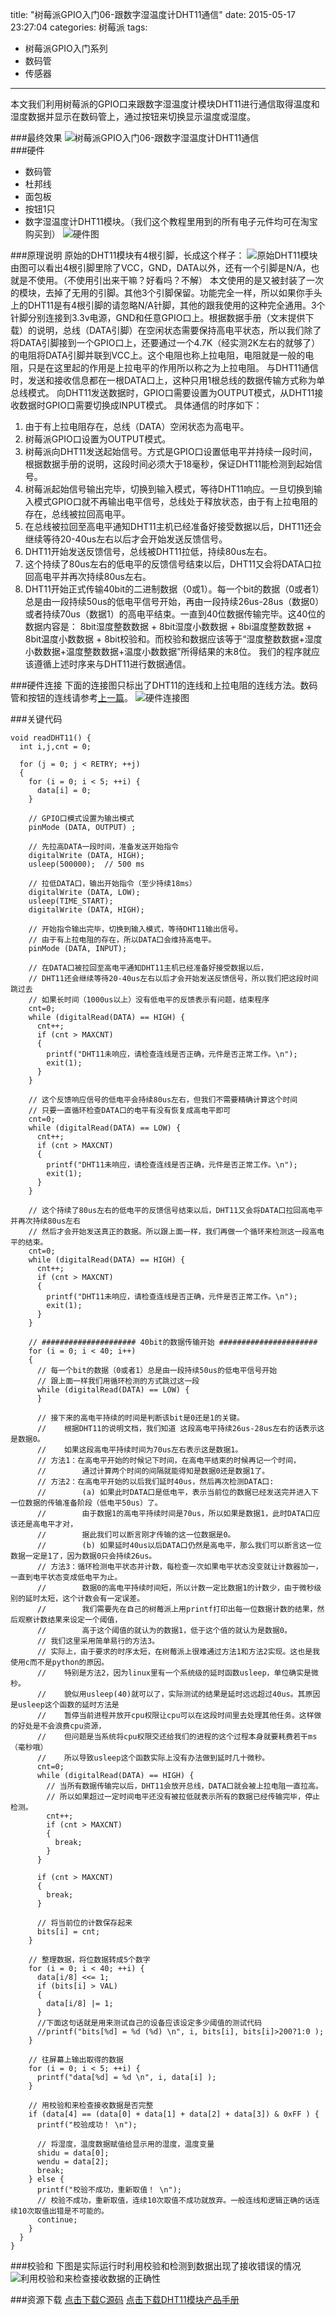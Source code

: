 title: "树莓派GPIO入门06-跟数字湿温度计DHT11通信"
date: 2015-05-17 23:27:04
categories: 树莓派
tags:
- 树莓派GPIO入门系列
- 数码管
- 传感器
---
本文我们利用树莓派的GPIO口来跟数字湿温度计模块DHT11进行通信取得温度和湿度数据并显示在数码管上，通过按钮来切换显示温度或湿度。
<!-- more -->
###最终效果
![树莓派GPIO入门06-跟数字湿温度计DHT11通信](xg.jpg)
\
###硬件
- 数码管
- 杜邦线
- 面包板
- 按钮1只
- 数字湿温度计DHT11模块。（我们这个教程里用到的所有电子元件均可在淘宝购买到）
![硬件图](hardware.jpg)

###原理说明
原始的DHT11模块有4根引脚，长成这个样子：
![原始DHT11模块](DHT11_org.png)
由图可以看出4根引脚里除了VCC，GND，DATA以外，还有一个引脚是N/A，也就是不使用。（不使用引出来干嘛？好看吗？不解）
本文使用的是又被封装了一次的模块，去掉了无用的引脚。其他3个引脚保留。功能完全一样，所以如果你手头上的DHT11是有4根引脚的请忽略N/A针脚，其他的跟我使用的这种完全通用。3个针脚分别连接到3.3v电源，GND和任意GPIO口上。根据数据手册（文末提供下载）的说明，总线（DATA引脚）在空闲状态需要保持高电平状态，所以我们除了将DATA引脚接到一个GPIO口上，还要通过一个4.7K（经实测2K左右的就够了）的电阻将DATA引脚并联到VCC上。这个电阻也称上拉电阻，电阻就是一般的电阻，只是在这里起的作用是上拉电平的作用所以称之为上拉电阻。
与DHT11通信时，发送和接收信息都在一根DATA口上，这种只用1根总线的数据传输方式称为单总线模式。
向DHT11发送数据时，GPIO口需要设置为OUTPUT模式，从DHT11接收数据时GPIO口需要切换成INPUT模式。
具体通信的时序如下：
1. 由于有上拉电阻存在，总线（DATA）空闲状态为高电平。
2. 树莓派GPIO口设置为OUTPUT模式。
3. 树莓派向DHT11发送起始信号。方式是GPIO口设置低电平并持续一段时间，根据数据手册的说明，这段时间必须大于18毫秒，保证DHT11能检测到起始信号。
3. 树莓派起始信号输出完毕，切换到输入模式，等待DHT11响应。一旦切换到输入模式GPIO口就不再输出电平信号，总线处于释放状态，由于有上拉电阻的存在，总线被拉回高电平。
4. 在总线被拉回至高电平通知DHT11主机已经准备好接受数据以后，DHT11还会继续等待20-40us左右以后才会开始发送反馈信号。
5. DHT11开始发送反馈信号，总线被DHT11拉低，持续80us左右。
6. 这个持续了80us左右的低电平的反馈信号结束以后，DHT11又会将DATA口拉回高电平并再次持续80us左右。
7. DHT11开始正式传输40bit的二进制数据（0或1）。每一个bit的数据（0或者1）总是由一段持续50us的低电平信号开始，再由一段持续26us-28us（数据0）或者持续70us（数据1）的高电平结束。一直到40位数据传输完毕。这40位的数据内容是：
8bit湿度整数数据 + 8bit湿度小数数据 + 8bi温度整数数据 + 8bit温度小数数据 + 8bit校验和。而校验和数据应该等于“湿度整数数据+湿度小数数据+温度整数数据+温度小数数据”所得结果的末8位。
我们的程序就应该遵循上述时序来与DHT11进行数据通信。

###硬件连接
下面的连接图只标出了DHT11的连线和上拉电阻的连线方法。数码管和按钮的连线请参考[上一篇](../../../../2015/05/05/raspi-study05/ "树莓派GPIO入门05-驱动数码管显示数字")。
![硬件连接图](connect.png)

###关键代码
```
void readDHT11() {
  int i,j,cnt = 0;

  for (j = 0; j < RETRY; ++j)
  {
    for (i = 0; i < 5; ++i) {
      data[i] = 0;
    }

    // GPIO口模式设置为输出模式
    pinMode (DATA, OUTPUT) ;

    // 先拉高DATA一段时间，准备发送开始指令
    digitalWrite (DATA, HIGH);
    usleep(500000);  // 500 ms

    // 拉低DATA口，输出开始指令（至少持续18ms）
    digitalWrite (DATA, LOW);
    usleep(TIME_START);
    digitalWrite (DATA, HIGH);
    
    // 开始指令输出完毕，切换到输入模式，等待DHT11输出信号。
    // 由于有上拉电阻的存在，所以DATA口会维持高电平。
    pinMode (DATA, INPUT);

    // 在DATA口被拉回至高电平通知DHT11主机已经准备好接受数据以后，
    // DHT11还会继续等待20-40us左右以后才会开始发送反馈信号，所以我们把这段时间跳过去
    // 如果长时间（1000us以上）没有低电平的反馈表示有问题，结束程序
    cnt=0;
    while (digitalRead(DATA) == HIGH) {
      cnt++;
      if (cnt > MAXCNT)
      {
        printf("DHT11未响应，请检查连线是否正确，元件是否正常工作。\n");
        exit(1);
      }
    }
    
    // 这个反馈响应信号的低电平会持续80us左右，但我们不需要精确计算这个时间
    // 只要一直循环检查DATA口的电平有没有恢复成高电平即可
    cnt=0;
    while (digitalRead(DATA) == LOW) {
      cnt++;
      if (cnt > MAXCNT)
      {
        printf("DHT11未响应，请检查连线是否正确，元件是否正常工作。\n");
        exit(1);
      }
    }

    // 这个持续了80us左右的低电平的反馈信号结束以后，DHT11又会将DATA口拉回高电平并再次持续80us左右
    // 然后才会开始发送真正的数据。所以跟上面一样，我们再做一个循环来检测这一段高电平的结束。
    cnt=0;
    while (digitalRead(DATA) == HIGH) {
      cnt++;
      if (cnt > MAXCNT)
      {
        printf("DHT11未响应，请检查连线是否正确，元件是否正常工作。\n");
        exit(1);
      }
    }

    // ##################### 40bit的数据传输开始 ######################
    for (i = 0; i < 40; i++)
    {
      // 每一个bit的数据（0或者1）总是由一段持续50us的低电平信号开始
      // 跟上面一样我们用循环检测的方式跳过这一段
      while (digitalRead(DATA) == LOW) {
      }

      // 接下来的高电平持续的时间是判断该bit是0还是1的关键。
      //    根据DHT11的说明文档，我们知道 这段高电平持续26us-28us左右的话表示这是数据0。
      //    如果这段高电平持续时间为70us左右表示这是数据1。
      // 方法1：在高电平开始的时候记下时间，在高电平结束的时候再记一个时间，
      //        通过计算两个时间的间隔就能得知是数据0还是数据1了。
      // 方法2：在高电平开始的以后我们延时40us，然后再次检测DATA口:
      //        (a) 如果此时DATA口是低电平，表示当前位的数据已经发送完并进入下一位数据的传输准备阶段（低电平50us）了。
      //        由于数据1的高电平持续时间是70us，所以如果是数据1，此时DATA口应该还是高电平才对，
      //        据此我们可以断言刚才传输的这一位数据是0。
      //        (b) 如果延时40us以后DATA口仍然是高电平，那么我们可以断言这一位数据一定是1了，因为数据0只会持续26us。
      // 方法3：循环检测电平状态并计数，每检查一次如果电平状态没变就让计数器加一，一直到电平状态变成低电平为止。
      //        数据0的高电平持续时间短，所以计数一定比数据1的计数少，由于微秒级别的延时太短，这个计数会有一定误差。
      //        我们需要先在自己的树莓派上用printf打印出每一位数据计数的结果，然后观察计数结果来设定一个阈值，
      //        高于这个阈值的就认为的数据1，低于这个值的就认为是数据0。
      // 我们这里采用简单易行的方法3。
      // 实际上，由于要求的时序太短，在树莓派上很难通过方法1和方法2实现。这也是我使用c而不是python的原因。
      //    特别是方法2，因为linux里有一个系统级的延时函数usleep，单位确实是微秒。
      //    貌似用usleep(40)就可以了，实际测试的结果是延时远远超过40us。其原因是usleep这个函数的延时方法是
      //    暂停当前进程并放开cpu权限让cpu可以在这段时间里去处理其他任务。这样做的好处是不会浪费cpu资源，
      //    但问题是当系统将cpu权限交还给我们的进程的这个过程本身就要耗费若干ms（毫秒哦）
      //    所以导致usleep这个函数实际上没有办法做到延时几十微秒。
      cnt=0;
      while (digitalRead(DATA) == HIGH) {
        // 当所有数据传输完以后，DHT11会放开总线，DATA口就会被上拉电阻一直拉高。
        // 所以如果超过一定时间电平还没有被拉低就表示所有的数据已经传输完毕，停止检测。
        cnt++;
        if (cnt > MAXCNT)
        {
          break;
        }
      }

      if (cnt > MAXCNT)
      {
        break;
      }

      // 将当前位的计数保存起来
      bits[i] = cnt;
    }

    // 整理数据，将位数据转成5个数字
    for (i = 0; i < 40; ++i) {
      data[i/8] <<= 1;
      if (bits[i] > VAL) 
      {
        data[i/8] |= 1;
      }
      //下面这句话就是用来测试自己的设备应该设定多少阈值的测试代码
      //printf("bits[%d] = %d (%d) \n", i, bits[i], bits[i]>200?1:0 );
    }

    // 往屏幕上输出取得的数据
    for (i = 0; i < 5; ++i) {
      printf("data[%d] = %d \n", i, data[i] );
    }

    // 用校验和来检查接收数据是否完整
    if (data[4] == (data[0] + data[1] + data[2] + data[3]) & 0xFF ) {
      printf("校验成功！ \n");

      // 将湿度，温度数据赋值给显示用的湿度，温度变量
      shidu = data[0];
      wendu = data[2];
      break;
    } else {
      printf("校验不成功，重新取值！ \n");
      // 校验不成功，重新取值，连续10次取值不成功就放弃。一般连线和逻辑正确的话连续10次取值出错是不可能的。
      continue;
    }
  }
}
```
###校验和
下图是实际运行时利用校验和检测到数据出现了接收错误的情况
![利用校验和来检查接收数据的正确性](run.png)

###资源下载
[点击下载C源码](prog.c "C源码下载")
[点击下载DHT11模块产品手册](DHT11.pdf "DHT11数据手册下载")